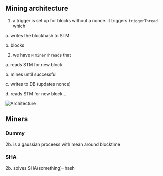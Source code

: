 ## Mining architecture

1. a trigger is set up for blocks without a nonce. it triggers `triggerThread` which

  a. writes the blockhash to STM
  
  b. blocks
  
2. we have `N` `minerThread`s that

  a. reads STM for new block
  
  b. mines until successful
  
  c. writes to DB (updates nonce)
  
  d. reads STM for new block...

![Architecture](http://i.imgur.com/s0d07O6.jpg)

## Miners

### Dummy
2b. is a gaussian proceess with mean around blocktime

### SHA
2b. solves SHA(something)=hash
